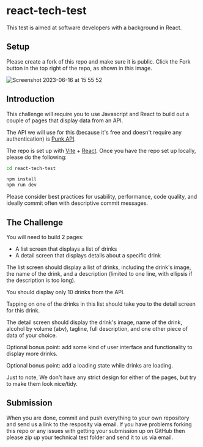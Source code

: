 # react-tech-test
This test is aimed at software developers with a background in React.

## Setup
Please create a fork of this repo and make sure it is public. Click the Fork button in the top right of the repo, as shown in this image.

![Screenshot 2023-06-16 at 15 55 52](https://github.com/asquareduk/react-native-tech-test/assets/17218062/daa4f402-480a-47c5-9a9f-95728238575d)

## Introduction
This challenge will require you to use Javascript and React to build out a couple of pages that display data from an API.

The API we will use for this (because it's free and doesn't require any authentication) is [Punk API](https://punkapi.com/documentation/v2).

The repo is set up with [Vite](https://vitejs.dev/) + [React](https://react.dev/). Once you have the repo set up locally, please do the following:

```bash
cd react-tech-test

npm install
npm run dev
```

Please consider best practices for usability, performance, code quality, and ideally commit often with descriptive commit messages.

## The Challenge
You will need to build 2 pages:

- A list screen that displays a list of drinks
- A detail screen that displays details about a specific drink


The list screen should display a list of drinks, including the drink's image, the name of the drink, and a description (limited to one line, with ellipsis if the description is too long).

You should display only 10 drinks from the API.

Tapping on one of the drinks in this list should take you to the detail screen for this drink.

The detail screen should display the drink's image, name of the drink, alcohol by volume (abv), tagline, full description, and one other piece of data of your choice.

Optional bonus point: add some kind of user interface and functionality to display more drinks.

Optional bonus point: add a loading state while drinks are loading.

Just to note, We don't have any strict design for either of the pages, but try to make them look nice/tidy.

## Submission
When you are done, commit and push everything to your own repository and send us a link to the resposity via email. If you have problems forking this repo or any issues with getting your submission up on GitHub then please zip up your technical test folder and send it to us via email.
